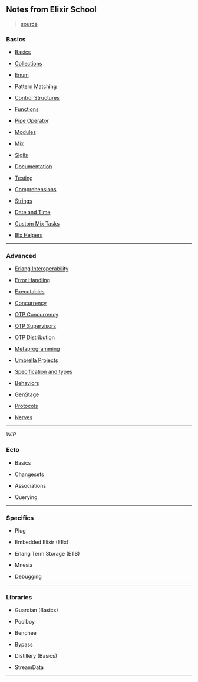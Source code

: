 
## Notes from Elixir School

> [source](https://elixirschool.com/en/)

### Basics

* [Basics](./a-basics/p01_basics.exs)

* [Collections](./a-basics/p02_collections.exs)

* [Enum](./a-basics/p03_enum.exs)

* [Pattern Matching](./a-basics/p04_pattern_matching.exs)

* [Control Structures](./a-basics/p05_control_structures.exs)

* [Functions](./a-basics/p06_functions.exs)

* [Pipe Operator](./a-basics/p07_pipe_operator.exs)

* [Modules](./a-basics/p08_modules.exs)

* [Mix](./a-basics/p09_mix.md)

* [Sigils](./a-basics/p10_sigils.exs)

* [Documentation](./a-basics/p11_documentation.md)

* [Testing](./a-basics/p12_testing.md)

* [Comprehensions](./a-basics/p13_comprehensions.exs)

* [Strings](./a-basics/p14_strings.exs)

* [Date and Time](./a-basics/p15_date_and_time.exs)

* [Custom Mix Tasks](./a-basics/p16_custom_mix_tasks.md)

* [IEx Helpers](./a-basics/p17_iex_helpers.md)

---

### Advanced

* [Erlang Interoperability](./b-advanced/p18_erlang_interoperability.md)

* [Error Handling](./b-advanced/p19_error_handling.exs)

* [Executables](./b-advanced/p20_executables.md)

* [Concurrency](./b-advanced/p21_concurrency.md)

* [OTP Concurrency](./b-advanced/p22_otp_concurrency.md)

* [OTP Supervisors](./b-advanced/p23_otp_supervisors.md)

* [OTP Distribution](./b-advanced/p24_otp_distribution.md)

* [Metaprogramming](./b-advanced/p25_metaprogramming.md)

* [Umbrella Projects](./b-advanced/p26_umbrella_projects.md)

* [Specification and types](./b-advanced/p27_spectypes.md)

* [Behaviors](./b-advanced/p28_behaviors.md)

* [GenStage](./b-advanced/p29_genstage.md)

* [Protocols](./b-advanced/p30_protocols.md)

* [Nerves](./b-advanced/p31_nerves.md)

---

_WIP_

### Ecto

* Basics

* Changesets

* Associations

* Querying

---

### Specifics

* Plug

* Embedded Elixir (EEx)

* Erlang Term Storage (ETS)

* Mnesia

* Debugging

---

### Libraries

* Guardian (Basics)

* Poolboy

* Benchee

* Bypass

* Distillery (Basics)

* StreamData

---

